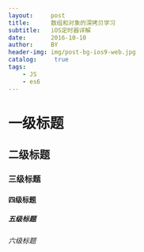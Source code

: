 ```yaml
---
layout:     post
title:      数组和对象的深拷贝学习
subtitle:   iOS定时器详解
date:       2016-10-10
author:     BY
header-img: img/post-bg-ios9-web.jpg
catalog: 	 true
tags:
    - JS
    - es6
---
```


# 一级标题
## 二级标题
### 三级标题
#### 四级标题
##### 五级标题
###### 六级标题